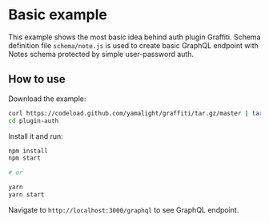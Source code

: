 # Basic example

This example shows the most basic idea behind auth plugin Graffiti.
Schema definition file `schema/note.js` is used to create basic GraphQL endpoint with Notes schema protected by simple user-password auth.

## How to use

Download the example:

```bash
curl https://codeload.github.com/yamalight/graffiti/tar.gz/master | tar -xz --strip=2 graffiti-master/examples/plugin-auth
cd plugin-auth
```

Install it and run:

```bash
npm install
npm start

# or

yarn
yarn start
```

Navigate to `http://localhost:3000/graphql` to see GraphQL endpoint.

